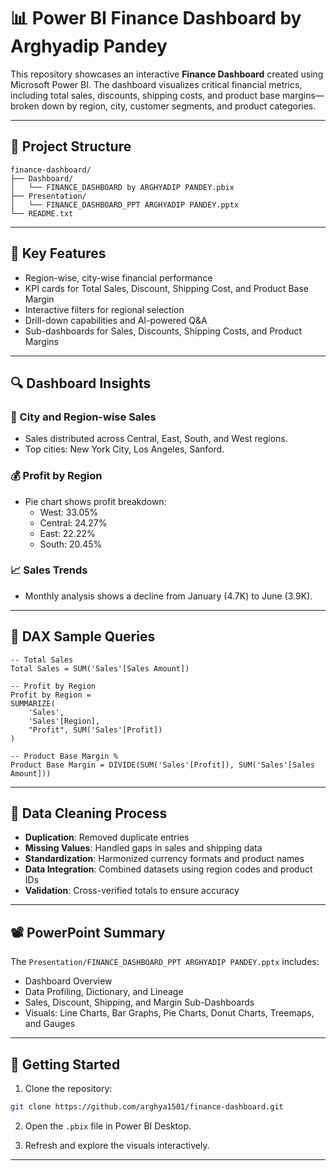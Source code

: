 # 📊 Power BI Finance Dashboard by Arghyadip Pandey

This repository showcases an interactive **Finance Dashboard** created using Microsoft Power BI. The dashboard visualizes critical financial metrics, including total sales, discounts, shipping costs, and product base margins—broken down by region, city, customer segments, and product categories.

---

## 🧾 Project Structure

```
finance-dashboard/
├── Dashboard/
│   └── FINANCE_DASHBOARD by ARGHYADIP PANDEY.pbix
├── Presentation/
│   └── FINANCE_DASHBOARD_PPT ARGHYADIP PANDEY.pptx
└── README.txt
```

---

## 📌 Key Features

- Region-wise, city-wise financial performance
- KPI cards for Total Sales, Discount, Shipping Cost, and Product Base Margin
- Interactive filters for regional selection
- Drill-down capabilities and AI-powered Q&A
- Sub-dashboards for Sales, Discounts, Shipping Costs, and Product Margins

---

## 🔍 Dashboard Insights

### 📍 City and Region-wise Sales
- Sales distributed across Central, East, South, and West regions.
- Top cities: New York City, Los Angeles, Sanford.

### 💰 Profit by Region
- Pie chart shows profit breakdown:
  - West: 33.05%
  - Central: 24.27%
  - East: 22.22%
  - South: 20.45%

### 📈 Sales Trends
- Monthly analysis shows a decline from January (4.7K) to June (3.9K).

---

## 🧮 DAX Sample Queries

```dax
-- Total Sales
Total Sales = SUM('Sales'[Sales Amount])

-- Profit by Region
Profit by Region = 
SUMMARIZE(
    'Sales',
    'Sales'[Region],
    "Profit", SUM('Sales'[Profit])
)

-- Product Base Margin %
Product Base Margin = DIVIDE(SUM('Sales'[Profit]), SUM('Sales'[Sales Amount]))
```

---

## 🧹 Data Cleaning Process

- **Duplication**: Removed duplicate entries
- **Missing Values**: Handled gaps in sales and shipping data
- **Standardization**: Harmonized currency formats and product names
- **Data Integration**: Combined datasets using region codes and product IDs
- **Validation**: Cross-verified totals to ensure accuracy

---

## 📽️ PowerPoint Summary

The `Presentation/FINANCE_DASHBOARD_PPT ARGHYADIP PANDEY.pptx` includes:

- Dashboard Overview
- Data Profiling, Dictionary, and Lineage
- Sales, Discount, Shipping, and Margin Sub-Dashboards
- Visuals: Line Charts, Bar Graphs, Pie Charts, Donut Charts, Treemaps, and Gauges

---

## 🚀 Getting Started

1. Clone the repository:
```bash
git clone https://github.com/arghya1501/finance-dashboard.git
```

2. Open the `.pbix` file in Power BI Desktop.

3. Refresh and explore the visuals interactively.

---



